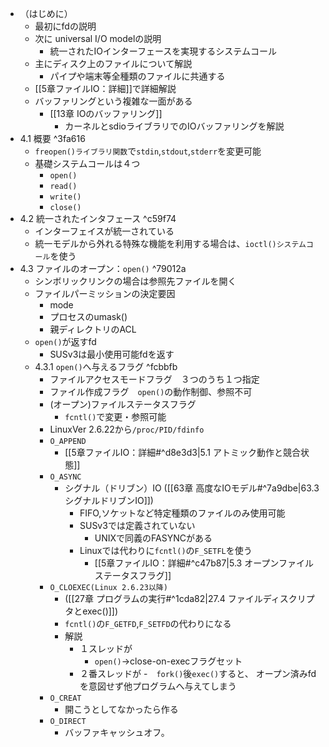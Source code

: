 - （はじめに）
	- 最初にfdの説明
	- 次に universal I/O modelの説明
		- 統一されたIOインターフェースを実現するシステムコール
	- 主にディスク上のファイルについて解説
		- パイプや端末等全種類のファイルに共通する
	- [[5章ファイルIO：詳細]]で詳細解説
	- バッファリングという複雑な一面がある
		- [[13章 IOのバッファリング]]
			- カーネルとsdioライブラリでのIOバッファリングを解説
- 4.1 概要 ^3fa616
	- `freopen()ライブラリ関数`で`stdin`,`stdout`,`stderr`を変更可能
	- 基礎システムコールは４つ
		- `open()`
		- `read()`
		- `write()`
		- `close()`
- 4.2 統一されたインタフェース ^c59f74
	- インターフェイスが統一されている
	- 統一モデルから外れる特殊な機能を利用する場合は、`ioctl()システムコール`を使う
- 4.3 ファイルのオープン：`open()` ^79012a
	- シンボリックリンクの場合は参照先ファイルを開く
	- ファイルパーミッションの決定要因
		- mode
		- プロセスのumask()
		- 親ディレクトリのACL
	- `open()`が返すfd
		- SUSv3は最小使用可能fdを返す
	- 4.3.1 `open()`へ与えるフラグ ^fcbbfb
		- ファイルアクセスモードフラグ　３つのうち１つ指定
		- ファイル作成フラグ　`open()`の動作制御、参照不可
		- (オープン)ファイルステータスフラグ
			- `fcntl()`で変更・参照可能
		- LinuxVer 2.6.22から`/proc/PID/fdinfo`
		- `O_APPEND`
			- [[5章ファイルIO：詳細#^d8e3d3|5.1 アトミック動作と競合状態]]
		- `O_ASYNC`
			- シグナル（ドリブン）IO ([[63章 高度なIOモデル#^7a9dbe|63.3シグナルドリブンIO]])
				- FIFO,ソケットなど特定種類のファイルのみ使用可能
				- SUSv3では定義されていない
					- UNIXで同義のFASYNCがある
				- Linuxでは代わりに`fcntl()`の`F_SETFL`を使う
					- [[5章ファイルIO：詳細#^c47b87|5.3 オープンファイルステータスフラグ]]
		- `O_CLOEXEC(Linux 2.6.23以降)`
			- ([[27章 プログラムの実行#^1cda82|27.4 ファイルディスクリプタとexec()]])
			- `fcntl()`の`F_GETFD`,`F_SETFD`の代わりになる
			- 解説
				- １スレッドが
					- `open()`->close-on-execフラグセット
				- ２番スレッドが
					-　`fork()`後`exec()`すると、
				オープン済みfdを意図せず他プログラムへ与えてしまう
		- `O_CREAT`
			- 開こうとしてなかったら作る
		- `O_DIRECT`
			- バッファキャッシュオフ。